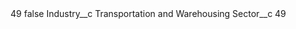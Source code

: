 <?xml version="1.0" encoding="UTF-8"?>
<CustomMetadata xmlns="http://soap.sforce.com/2006/04/metadata" xmlns:xsi="http://www.w3.org/2001/XMLSchema-instance" xmlns:xsd="http://www.w3.org/2001/XMLSchema">
    <label>49</label>
    <protected>false</protected>
    <values>
        <field>Industry__c</field>
        <value xsi:type="xsd:string">Transportation and Warehousing</value>
    </values>
    <values>
        <field>Sector__c</field>
        <value xsi:type="xsd:string">49</value>
    </values>
</CustomMetadata>
